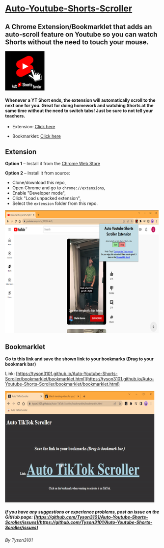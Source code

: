 # [Auto-Youtube-Shorts-Scroller](https://github.com/Tyson3101/Auto-Youtube-Shorts-Scroller)

## A Chrome Extension/Bookmarklet that adds an auto-scroll feature on Youtube so you can watch Shorts without the need to touch your mouse.

<img src="./extension/img/ytshortsIcon128.png"/>

#### Whenever a YT Short ends, the extension will automatically scroll to the next one for you. Great for doing homework and watching Shorts at the same time without the need to switch tabs! Just be sure to not tell your teachers.

- Extension: [Click here](./README.md#extension)

- Bookmarklet: [Click here](./README.md#bookmarklet)

## Extension

**Option 1** – Install it from the [Chrome Web Store](https://chrome.google.com/webstore/detail/auto-tiktok-scroller/ngnmmnppfloibngkifccjiljhnjoleaa)

**Option 2** – Install it from source:

- Clone/download this repo,
- Open Chrome and go to `chrome://extensions`,
- Enable "Developer mode",
- Click "Load unpacked extension",
- Select the `extension` folder from this repo.

<img src="./img/ScreenshotGoogleExtensionYoutube.png" width="500" height="400" />

## Bookmarklet

**Go to this link and save the shown link to your bookmarks (Drag to your bookmark bar)**

Link: [https://tyson3101.github.io/Auto-Youtube-Shorts-Scroller/bookmarklet/bookmarklet.html](https://tyson3101.github.io/Auto-Youtube-Shorts-Scroller/bookmarklet/bookmarklet.html)

<img src="./img/GoogleExtensionGif.gif" width="486" height="363" />

##### If you have any suggestions or experience problems, post an issue on the GitHub page: [https://github.com/Tyson3101/Auto-Youtube-Shorts-Scroller/issues](https://github.com/Tyson3101/Auto-Youtube-Shorts-Scroller/issues)

###### By Tyson3101
